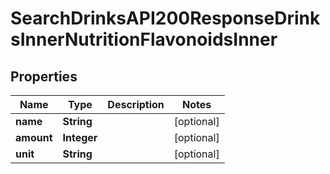 

# SearchDrinksAPI200ResponseDrinksInnerNutritionFlavonoidsInner

## Properties

Name | Type | Description | Notes
------------ | ------------- | ------------- | -------------
**name** | **String** |  |  [optional]
**amount** | **Integer** |  |  [optional]
**unit** | **String** |  |  [optional]




